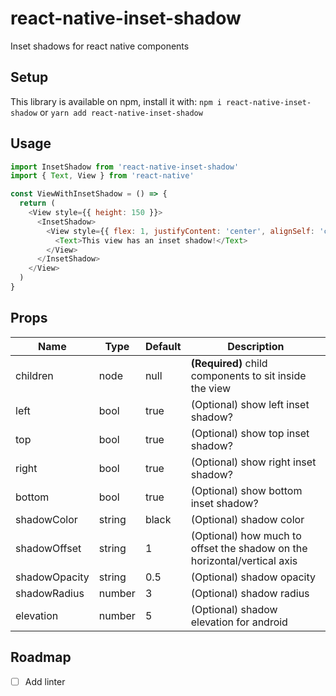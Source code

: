# react-native-inset-shadow
Inset shadows for react native components

## Setup

This library is available on npm, install it with: `npm i react-native-inset-shadow` or `yarn add react-native-inset-shadow`

## Usage

```js
import InsetShadow from 'react-native-inset-shadow'
import { Text, View } from 'react-native' 

const ViewWithInsetShadow = () => {
  return (
    <View style={{ height: 150 }}>
      <InsetShadow>
        <View style={{ flex: 1, justifyContent: 'center', alignSelf: 'center'}}>
          <Text>This view has an inset shadow!</Text>
        </View>
      </InsetShadow>
    </View>
  )
}
```

## Props

| Name          | Type   | Default | Description                                                              |
| ------------- | ------ | ------- | ------------------------------------------------------------------------ |
| children      | node   | null    | **(Required)** child components to sit inside the view                   |
| left          | bool   | true    | (Optional) show left inset shadow?                                       |
| top           | bool   | true    | (Optional) show top inset shadow?                                        |
| right         | bool   | true    | (Optional) show right inset shadow?                                      |
| bottom        | bool   | true    | (Optional) show bottom inset shadow?                                     |
| shadowColor   | string | black   | (Optional) shadow color                                                  |
| shadowOffset  | string | 1       | (Optional) how much to offset the shadow on the horizontal/vertical axis |
| shadowOpacity | string | 0.5     | (Optional) shadow opacity                                                |
| shadowRadius  | number | 3       | (Optional) shadow radius                                                 |
| elevation     | number | 5       | (Optional) shadow elevation for android                                  |


## Roadmap
- [ ] Add linter